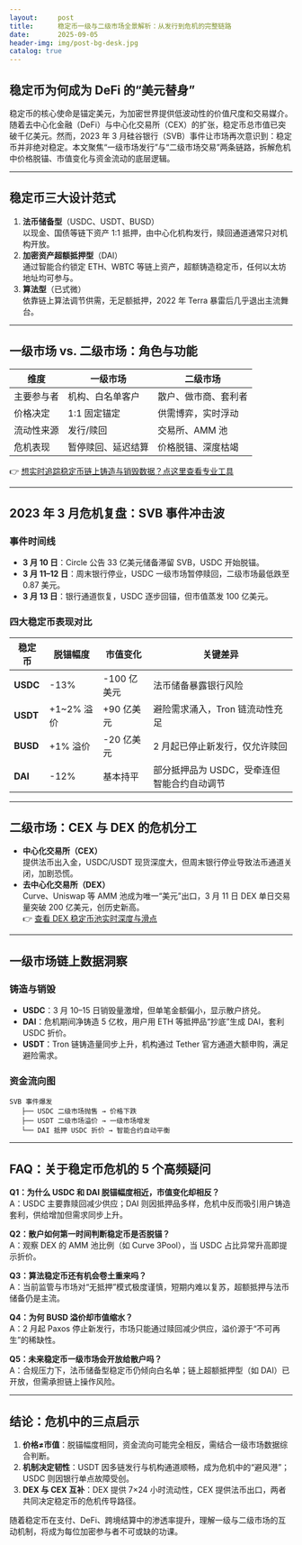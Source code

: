 ```yaml
---
layout:     post
title:      稳定币一级与二级市场全景解析：从发行到危机的完整链路
date:       2025-09-05
header-img: img/post-bg-desk.jpg
catalog: true
---
```


## 稳定币为何成为 DeFi 的“美元替身”
稳定币的核心使命是锚定美元，为加密世界提供低波动性的价值尺度和交易媒介。随着去中心化金融（DeFi）与中心化交易所（CEX）的扩张，稳定币总市值已突破千亿美元。然而，2023 年 3 月硅谷银行（SVB）事件让市场再次意识到：稳定币并非绝对稳定。本文聚焦“一级市场发行”与“二级市场交易”两条链路，拆解危机中价格脱锚、市值变化与资金流动的底层逻辑。

---

## 稳定币三大设计范式
1. **法币储备型**（USDC、USDT、BUSD）  
   以现金、国债等链下资产 1:1 抵押，由中心化机构发行，赎回通道通常只对机构开放。
2. **加密资产超额抵押型**（DAI）  
   通过智能合约锁定 ETH、WBTC 等链上资产，超额铸造稳定币，任何以太坊地址均可参与。
3. **算法型**（已式微）  
   依靠链上算法调节供需，无足额抵押，2022 年 Terra 暴雷后几乎退出主流舞台。

---

## 一级市场 vs. 二级市场：角色与功能
| 维度 | 一级市场 | 二级市场 |
|---|---|---|
| 主要参与者 | 机构、白名单客户 | 散户、做市商、套利者 |
| 价格决定 | 1:1 固定锚定 | 供需博弈，实时浮动 |
| 流动性来源 | 发行/赎回 | 交易所、AMM 池 |
| 危机表现 | 暂停赎回、延迟结算 | 价格脱锚、深度枯竭 |

👉 [想实时追踪稳定币链上铸造与销毁数据？点这里查看专业工具](https://okxdog.com/)

---

## 2023 年 3 月危机复盘：SVB 事件冲击波
### 事件时间线
- **3 月 10 日**：Circle 公告 33 亿美元储备滞留 SVB，USDC 开始脱锚。  
- **3 月 11–12 日**：周末银行停业，USDC 一级市场暂停赎回，二级市场最低跌至 0.87 美元。  
- **3 月 13 日**：银行通道恢复，USDC 逐步回锚，但市值蒸发 100 亿美元。

### 四大稳定币表现对比
| 稳定币 | 脱锚幅度 | 市值变化 | 关键差异 |
|---|---|---|---|
| **USDC** | -13% | -100 亿美元 | 法币储备暴露银行风险 |
| **USDT** | +1~2% 溢价 | +90 亿美元 | 避险需求涌入，Tron 链流动性充足 |
| **BUSD** | +1% 溢价 | -20 亿美元 | 2 月起已停止新发行，仅允许赎回 |
| **DAI** | -12% | 基本持平 | 部分抵押品为 USDC，受牵连但智能合约自动调节 |

---

## 二级市场：CEX 与 DEX 的危机分工
- **中心化交易所（CEX）**  
  提供法币出入金，USDC/USDT 现货深度大，但周末银行停业导致法币通道关闭，加剧恐慌。
- **去中心化交易所（DEX）**  
  Curve、Uniswap 等 AMM 池成为唯一“美元”出口，3 月 11 日 DEX 单日交易量突破 200 亿美元，创历史新高。  
  👉 [查看 DEX 稳定币池实时深度与滑点](https://okxdog.com/)

---

## 一级市场链上数据洞察
### 铸造与销毁
- **USDC**：3 月 10–15 日销毁量激增，但单笔金额偏小，显示散户挤兑。  
- **DAI**：危机期间净铸造 5 亿枚，用户用 ETH 等抵押品“抄底”生成 DAI，套利 USDC 折价。  
- **USDT**：Tron 链铸造量同步上升，机构通过 Tether 官方通道大额申购，满足避险需求。

### 资金流向图
```
SVB 事件爆发
   ├── USDC 二级市场抛售 → 价格下跌
   ├── USDT 二级市场溢价 → 一级市场增发
   └── DAI 抵押 USDC 折价 → 智能合约自动平衡
```

---

## FAQ：关于稳定币危机的 5 个高频疑问
**Q1：为什么 USDC 和 DAI 脱锚幅度相近，市值变化却相反？**  
A：USDC 主要靠赎回减少供应；DAI 则因抵押品多样，危机中反而吸引用户铸造套利，供给增加但需求同步上升。

**Q2：散户如何第一时间判断稳定币是否脱锚？**  
A：观察 DEX 的 AMM 池比例（如 Curve 3Pool），当 USDC 占比异常升高即提示折价。

**Q3：算法稳定币还有机会卷土重来吗？**  
A：当前监管与市场对“无抵押”模式极度谨慎，短期内难以复苏，超额抵押与法币储备仍是主流。

**Q4：为何 BUSD 溢价却市值缩水？**  
A：2 月起 Paxos 停止新发行，市场只能通过赎回减少供应，溢价源于“不可再生”的稀缺性。

**Q5：未来稳定币一级市场会开放给散户吗？**  
A：合规压力下，法币储备型稳定币仍倾向白名单；链上超额抵押型（如 DAI）已开放，但需承担链上操作风险。

---

## 结论：危机中的三点启示
1. **价格≠市值**：脱锚幅度相同，资金流向可能完全相反，需结合一级市场数据综合判断。  
2. **机制决定韧性**：USDT 因多链发行与机构通道顺畅，成为危机中的“避风港”；USDC 则因银行单点故障受创。  
3. **DEX 与 CEX 互补**：DEX 提供 7×24 小时流动性，CEX 提供法币出口，两者共同决定稳定币的危机传导路径。

随着稳定币在支付、DeFi、跨境结算中的渗透率提升，理解一级与二级市场的互动机制，将成为每位加密参与者不可或缺的功课。